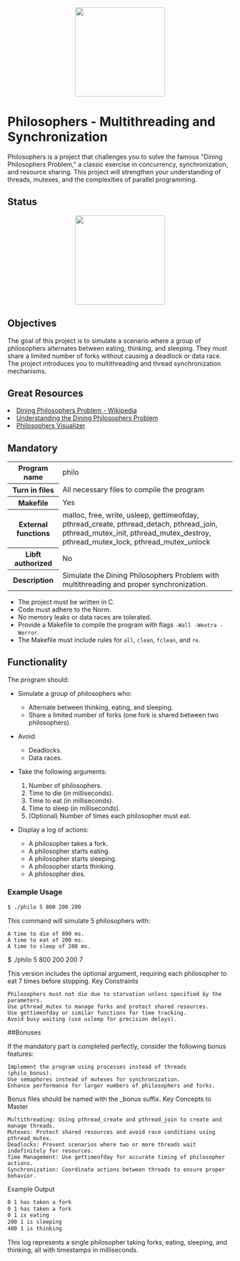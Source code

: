 <div align="center">
  <img height="200" src="https://raw.githubusercontent.com/Benjamin-poisson/My_image_bank/refs/heads/main/philosophers.png"  />
</div>

# Philosophers - Multithreading and Synchronization

Philosophers is a project that challenges you to solve the famous "Dining Philosophers Problem," a classic exercise in concurrency, synchronization, and resource sharing. This project will strengthen your understanding of threads, mutexes, and the complexities of parallel programming.

## Status
<div align="center">
  <img height="200" src="https://raw.githubusercontent.com/Benjamin-poisson/My_image_bank/refs/heads/main/philosophers_success.png"  />
</div>

## Objectives

The goal of this project is to simulate a scenario where a group of philosophers alternates between eating, thinking, and sleeping. They must share a limited number of forks without causing a deadlock or data race. The project introduces you to multithreading and thread synchronization mechanisms.

## Great Resources

<li><a href="https://en.wikipedia.org/wiki/Dining_philosophers_problem">Dining Philosophers Problem - Wikipedia</a></li>
<li><a href="https://medium.com/@ruinadd/philosophers-42-guide-the-dining-philosophers-problem-893a24bc0fe2">Understanding the Dining Philosophers Problem</a></li>
<li><a href="https://nafuka11.github.io/philosophers-visualizer/">Philosophers Visualizer</a></li>

## Mandatory

<table>
  <tr>
    <th>Program name</th>
    <td>philo</td>
  </tr>
  <tr>
    <th>Turn in files</th>
    <td>All necessary files to compile the program</td>
  </tr>
  <tr>
    <th>Makefile</th>
    <td>Yes</td>
  </tr>
  <tr>
    <th>External functions</th>
    <td>malloc, free, write, usleep, gettimeofday, pthread_create, pthread_detach, pthread_join, pthread_mutex_init, pthread_mutex_destroy, pthread_mutex_lock, pthread_mutex_unlock</td>
  </tr>
  <tr>
    <th>Libft authorized</th>
    <td>No</td>
  </tr>
  <tr>
    <th>Description</th>
    <td>Simulate the Dining Philosophers Problem with multithreading and proper synchronization.</td>
  </tr>
</table>

- The project must be written in C.
- Code must adhere to the Norm.
- No memory leaks or data races are tolerated.
- Provide a Makefile to compile the program with flags `-Wall -Wextra -Werror`.
- The Makefile must include rules for `all`, `clean`, `fclean`, and `re`.

## Functionality

The program should:

- Simulate a group of philosophers who:
  - Alternate between thinking, eating, and sleeping.
  - Share a limited number of forks (one fork is shared between two philosophers).
- Avoid:
  - Deadlocks.
  - Data races.
- Take the following arguments:
  1. Number of philosophers.
  2. Time to die (in milliseconds).
  3. Time to eat (in milliseconds).
  4. Time to sleep (in milliseconds).
  5. (Optional) Number of times each philosopher must eat.

- Display a log of actions:
  - A philosopher takes a fork.
  - A philosopher starts eating.
  - A philosopher starts sleeping.
  - A philosopher starts thinking.
  - A philosopher dies.

### Example Usage

```bash
$ ./philo 5 800 200 200
```

This command will simulate 5 philosophers with:

    A time to die of 800 ms.
    A time to eat of 200 ms.
    A time to sleep of 200 ms.

$ ./philo 5 800 200 200 7

This version includes the optional argument, requiring each philosopher to eat 7 times before stopping.
Key Constraints

    Philosophers must not die due to starvation unless specified by the parameters.
    Use pthread_mutex to manage forks and protect shared resources.
    Use gettimeofday or similar functions for time tracking.
    Avoid busy waiting (use usleep for precision delays).

##Bonuses

If the mandatory part is completed perfectly, consider the following bonus features:

    Implement the program using processes instead of threads (philo_bonus).
    Use semaphores instead of mutexes for synchronization.
    Enhance performance for larger numbers of philosophers and forks.

Bonus files should be named with the _bonus suffix.
Key Concepts to Master

    Multithreading: Using pthread_create and pthread_join to create and manage threads.
    Mutexes: Protect shared resources and avoid race conditions using pthread_mutex.
    Deadlocks: Prevent scenarios where two or more threads wait indefinitely for resources.
    Time Management: Use gettimeofday for accurate timing of philosopher actions.
    Synchronization: Coordinate actions between threads to ensure proper behavior.

Example Output

```bash
0 1 has taken a fork
0 1 has taken a fork
0 1 is eating
200 1 is sleeping
400 1 is thinking
```

This log represents a single philosopher taking forks, eating, sleeping, and thinking, all with timestamps in milliseconds.
